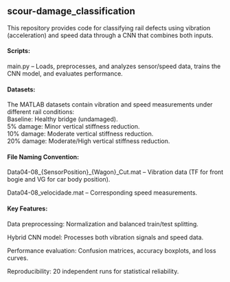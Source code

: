 ## scour-damage_classification

This repository provides code for classifying rail defects using vibration (acceleration) and speed data through a CNN that combines both inputs.

#### Scripts:

main.py – Loads, preprocesses, and analyzes sensor/speed data, trains the CNN model, and evaluates performance.

#### Datasets:
The MATLAB datasets contain vibration and speed measurements under different rail conditions:\
Baseline: Healthy bridge (undamaged).\
5% damage: Minor vertical stiffness reduction.\
10% damage: Moderate vertical stiffness reduction.\
20% damage: Moderate/High vertical stiffness reduction.

#### File Naming Convention:
Data04-08_{SensorPosition}_{Wagon}_Cut.mat – Vibration data (TF for front bogie and VG for car body position).

Data04-08_velocidade.mat – Corresponding speed measurements.

#### Key Features:

Data preprocessing: Normalization and balanced train/test splitting.

Hybrid CNN model: Processes both vibration signals and speed data.

Performance evaluation: Confusion matrices, accuracy boxplots, and loss curves.

Reproducibility: 20 independent runs for statistical reliability.
